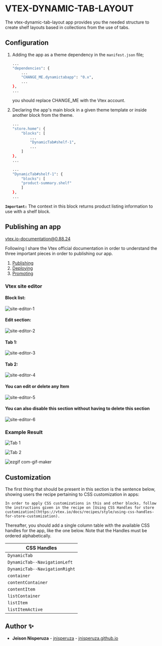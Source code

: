 # VTEX-DYNAMIC-TAB-LAYOUT

The vtex-dynamic-tab-layout app provides you the needed structure to create shelf layouts based in collections from the use of tabs.

## Configuration

1. Adding the app as a theme dependency in the `manifest.json` file;

    ```bash
    ...
    "dependencies": {
        ...
        "CHANGE_ME.dynamictabapp": "0.x",
        ...
    },
    ...
    ```

    you should replace CHANGE_ME with the Vtex account.

2. Declaring the app's main block in a given theme template or inside another block from the theme.

    ```bash
    ...
    "store.home": {
        "blocks": [
            ...
            "DynamicTab#shelf-1",
            ...
        ]
    },
    ...
    ```

    ```bash
    ...
    "DynamicTab#shelf-1": {
        "blocks": [
        "product-summary.shelf"
        ]
    },
    ...
    ```

**`Important:`** The context in this block returns product listing information to use with a shelf block.

## Publishing an app

vtex.io-documentation@0.88.24

Following I share the Vtex official documentation in order to understand the three important pieces in order to publishing our app.

1. [Publishing](https://developers.vtex.com/vtex-developer-docs/docs/vtex-io-documentation-publishing-an-app)
2. [Deploying](https://developers.vtex.com/vtex-developer-docs/docs/vtex-io-documentation-deploying-the-app-stable-version)
3. [Promoting](https://developers.vtex.com/vtex-developer-docs/docs/vtex-io-documentation-promoting-a-workspace-to-master)

### Vtex site editor

#### Block list:

![site-editor-1](https://user-images.githubusercontent.com/8583341/210685859-ad2d4bc2-de90-438f-8d85-625791da7afe.png)

#### Edit section:

![site-editor-2](https://user-images.githubusercontent.com/8583341/210685871-c9ca305d-e71f-4ce3-a15e-50ba5864e49d.png)

#### Tab 1:

![site-editor-3](https://user-images.githubusercontent.com/8583341/210685876-7b235316-d0c6-432b-8ed0-0dd84678a6df.png)

#### Tab 2:

![site-editor-4](https://user-images.githubusercontent.com/8583341/210685884-2f8e520c-f47d-444d-ae8a-a42b46911df3.png)

#### You can edit or delete any Item 

![site-editor-5](https://user-images.githubusercontent.com/8583341/210685890-d368caa7-96c9-4763-8662-65d3eadfb6b9.png)

#### You can also disable this section without having to delete this section

![site-editor-6](https://user-images.githubusercontent.com/8583341/210685894-4e762c6a-ee07-4ecb-93a6-ee79467056fc.png)

### Example Result

![Tab 1](https://cdn.statically.io/gh/jnisperuza/vtex-dynamic-tab-layout/master/docs/images/tab-1.png)

![Tab 2](https://cdn.statically.io/gh/jnisperuza/vtex-dynamic-tab-layout/master/docs/images/tab-2.png)

![ezgif com-gif-maker](https://user-images.githubusercontent.com/8583341/210686900-a5e75317-9c55-4e5e-bf06-4fdf7f48f562.gif)

## Customization

The first thing that should be present in this section is the sentence below, showing users the recipe pertaining to CSS customization in apps:

`In order to apply CSS customizations in this and other blocks, follow the instructions given in the recipe on [Using CSS Handles for store customization](https://vtex.io/docs/recipes/style/using-css-handles-for-store-customization).`

Thereafter, you should add a single column table with the available CSS handles for the app, like the one below. Note that the Handles must be ordered alphabetically.

| CSS Handles |
| ----------- |
| `DynamicTab` |
| `DynamicTab--NavigationLeft` |
| `DynamicTab--NavigationRight` |
| `container` |
| `contentContainer` |
| `contentItem` |
| `listContainer` |
| `listItem` |
| `listItemActive` |

## Author ✨

- **Jeison Nisperuza** - [jnisperuza](https://github.com/jnisperuza) - [jnisperuza.github.io](https://jnisperuza.github.io/)
